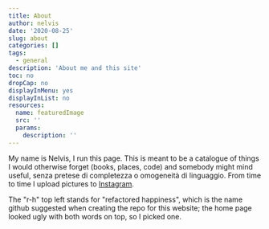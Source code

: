```yaml
---
title: About
author: nelvis
date: '2020-08-25'
slug: about
categories: []
tags:
  - general
description: 'About me and this site'
toc: no
dropCap: no
displayInMenu: yes
displayInList: no
resources:
  name: featuredImage
  src: ''
  params:
    description: ''
---
```


My name is Nelvis, I run this page. This is meant to be a catalogue of things I would otherwise forget (books, places, code) and somebody might mind useful, senza pretese di completezza o omogeneità di linguaggio. From time to time I upload pictures to [Instagram](https://www.instagram.com/nellwis/).

The "r-h" top left stands for "refactored happiness", which is the name github suggested when creating the repo for this website; the home page looked ugly with both words on top, so I picked one.